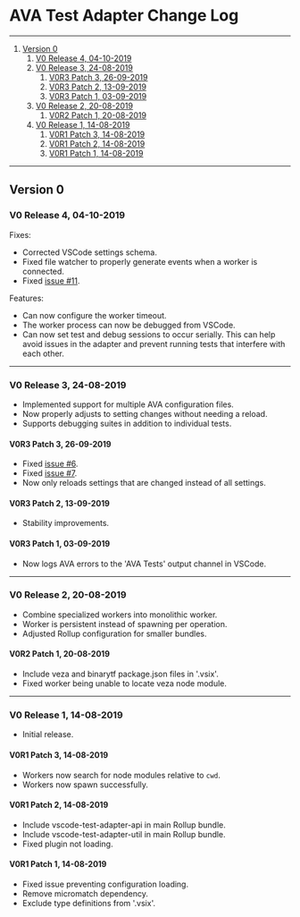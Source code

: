 # AVA Test Adapter Change Log

---

1. [Version 0](#version-0)
    1. [V0 Release 4, 04-10-2019](#v0-release-4-04-10-2019)
    2. [V0 Release 3, 24-08-2019](#v0-release-3-24-08-2019)
        1. [V0R3 Patch 3, 26-09-2019](#v0r3-patch-3-26-09-2019)
        2. [V0R3 Patch 2, 13-09-2019](#v0r3-patch-2-13-09-2019)
        3. [V0R3 Patch 1, 03-09-2019](#v0r3-patch-1-03-09-2019)
    3. [V0 Release 2, 20-08-2019](#v0-release-2-20-08-2019)
        1. [V0R2 Patch 1, 20-08-2019](#v0r2-patch-1-20-08-2019)
    4. [V0 Release 1, 14-08-2019](#v0-release-1-14-08-2019)
        1. [V0R1 Patch 3, 14-08-2019](#v0r1-patch-3-14-08-2019)
        2. [V0R1 Patch 2, 14-08-2019](#v0r1-patch-2-14-08-2019)
        3. [V0R1 Patch 1, 14-08-2019](#v0r1-patch-1-14-08-2019)

---

## Version 0

### V0 Release 4, 04-10-2019

Fixes:

- Corrected VSCode settings schema.
- Fixed file watcher to properly generate events when a worker is connected.
- Fixed [issue #11](https://github.com/Gwenio/vscode-ava-test-adapter/issues/11).

Features:

- Can now configure the worker timeout.
- The worker process can now be debugged from VSCode.
- Can now set test and debug sessions to occur serially.
  This can help avoid issues in the adapter and prevent running tests that interfere with each other.

---

### V0 Release 3, 24-08-2019

- Implemented support for multiple AVA configuration files.
- Now properly adjusts to setting changes without needing a reload.
- Supports debugging suites in addition to individual tests.

#### V0R3 Patch 3, 26-09-2019

- Fixed [issue #6](https://github.com/Gwenio/vscode-ava-test-adapter/issues/6).
- Fixed [issue #7](https://github.com/Gwenio/vscode-ava-test-adapter/issues/7).
- Now only reloads settings that are changed instead of all settings.

#### V0R3 Patch 2, 13-09-2019

- Stability improvements.

#### V0R3 Patch 1, 03-09-2019

- Now logs AVA errors to the 'AVA Tests' output channel in VSCode.

---

### V0 Release 2, 20-08-2019

- Combine specialized workers into monolithic worker.
- Worker is persistent instead of spawning per operation.
- Adjusted Rollup configuration for smaller bundles.

#### V0R2 Patch 1, 20-08-2019

- Include veza and binarytf package.json files in '.vsix'.
- Fixed worker being unable to locate veza node module.

---

### V0 Release 1, 14-08-2019

- Initial release.

#### V0R1 Patch 3, 14-08-2019

- Workers now search for node modules relative to `cwd`.
- Workers now spawn successfully.

#### V0R1 Patch 2, 14-08-2019

- Include vscode-test-adapter-api in main Rollup bundle.
- Include vscode-test-adapter-util in main Rollup bundle.
- Fixed plugin not loading.

#### V0R1 Patch 1, 14-08-2019

- Fixed issue preventing configuration loading.
- Remove micromatch dependency.
- Exclude type definitions from '.vsix'.
